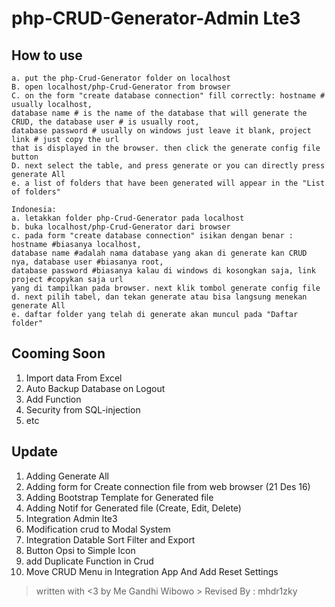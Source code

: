 # php-CRUD-Generator-Admin Lte3

## How to use

```
a. put the php-Crud-Generator folder on localhost
B. open localhost/php-Crud-Generator from browser
C. on the form "create database connection" fill correctly: hostname # usually localhost,
database name # is the name of the database that will generate the CRUD, the database user # is usually root,
database password # usually on windows just leave it blank, project link # just copy the url
that is displayed in the browser. then click the generate config file button
D. next select the table, and press generate or you can directly press generate All
e. a list of folders that have been generated will appear in the "List of folders"

Indonesia:
a. letakkan folder php-Crud-Generator pada localhost
b. buka localhost/php-Crud-Generator dari browser
c. pada form "create database connection" isikan dengan benar : hostname #biasanya localhost, 
database name #adalah nama database yang akan di generate kan CRUD nya, database user #biasanya root,
database password #biasanya kalau di windows di kosongkan saja, link project #copykan saja url
yang di tampilkan pada browser. next klik tombol generate config file
d. next pilih tabel, dan tekan generate atau bisa langsung menekan generate All
e. daftar folder yang telah di generate akan muncul pada "Daftar folder"
```

## Cooming Soon

1. Import data From Excel
2. Auto Backup Database on Logout
3. Add Function
2. Security from SQL-injection
3. etc

## Update

1. Adding Generate All
2. Adding form for Create connection file from web browser (21 Des 16)
3. Adding Bootstrap Template for Generated file
4. Adding Notif for Generated file (Create, Edit, Delete)
5. Integration Admin lte3
6. Modification crud to Modal System
7. Integration Datable Sort Filter and Export
8. Button Opsi to Simple Icon
9. add Duplicate Function in Crud
10. Move CRUD Menu in Integration App And Add Reset Settings

> written with <3 by Me Gandhi Wibowo > Revised By : mhdr1zky
